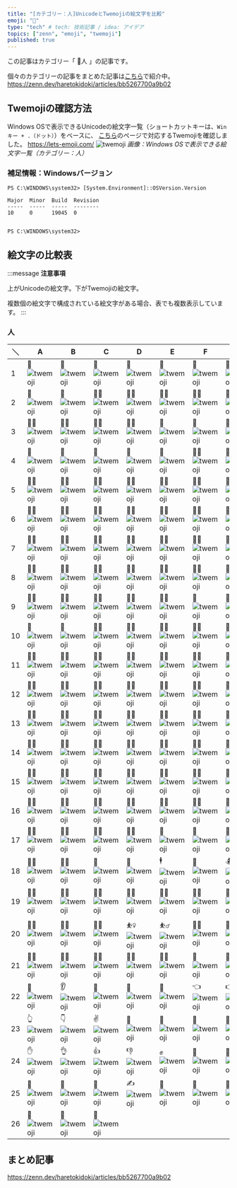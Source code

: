 ```yaml
---
title: "[カテゴリー：人]UnicodeとTwemojiの絵文字を比較"
emoji: "👩"
type: "tech" # tech: 技術記事 / idea: アイデア
topics: ["zenn", "emoji", "twemoji"]
published: true
---
```

この記事はカテゴリー「 👩人 」の記事です。

個々のカテゴリーの記事をまとめた記事は[こちら](https://zenn.dev/haretokidoki/articles/bb5267700a9b02)で紹介中。
https://zenn.dev/haretokidoki/articles/bb5267700a9b02

## Twemojiの確認方法

Windows OSで表示できるUnicodeの絵文字一覧（ショートカットキーは、`Winキー + .（ドット）`）をベースに、
[こちら](https://lets-emoji.com/)のページで対応するTwemojiを確認しました。
https://lets-emoji.com/
![twemoji](https://storage.googleapis.com/zenn-user-upload/b5d951a5c557-20230517.png)
*画像：Windows OSで表示できる絵文字一覧（カテゴリー：人）*

### 補足情報：Windowsバージョン

```powershell:Windows10 Pro
PS C:\WINDOWS\system32> [System.Environment]::OSVersion.Version

Major  Minor  Build  Revision
-----  -----  -----  --------
10     0      19045  0


PS C:\WINDOWS\system32>
```

## 絵文字の比較表

:::message
**注意事項**

上がUnicodeの絵文字。下がTwemojiの絵文字。

複数個の絵文字で構成されている絵文字がある場合、表でも複数表示しています。
:::

### 人

| ＼ | A | B | C | D | E | F | G | H |
| ----- | ----- | ----- | ----- | ----- | ----- | ----- | ----- | ----- |
| 1 | 👩 ![twemoji](https://twemoji.maxcdn.com/v/14.0.2/72x72/1f469.png) | 👨 ![twemoji](https://twemoji.maxcdn.com/v/14.0.2/72x72/1f468.png) | 🧑 ![twemoji](https://twemoji.maxcdn.com/v/14.0.2/72x72/1f9d1.png) | 👧 ![twemoji](https://twemoji.maxcdn.com/v/14.0.2/72x72/1f467.png) | 👦 ![twemoji](https://twemoji.maxcdn.com/v/14.0.2/72x72/1f466.png) | 🧒 ![twemoji](https://twemoji.maxcdn.com/v/14.0.2/72x72/1f9d2.png) | 👶 ![twemoji](https://twemoji.maxcdn.com/v/14.0.2/72x72/1f476.png) | 👵 ![twemoji](https://twemoji.maxcdn.com/v/14.0.2/72x72/1f475.png) |
| 2 | 👴 ![twemoji](https://twemoji.maxcdn.com/v/14.0.2/72x72/1f474.png) | 🧓 ![twemoji](https://twemoji.maxcdn.com/v/14.0.2/72x72/1f9d3.png) | 👩‍🦰 ![twemoji](https://twemoji.maxcdn.com/v/14.0.2/72x72/1f469-200d-1f9b0.png) | 👨‍🦰 ![twemoji](https://twemoji.maxcdn.com/v/14.0.2/72x72/1f468-200d-1f9b0.png) | 👩‍🦱 ![twemoji](https://twemoji.maxcdn.com/v/14.0.2/72x72/1f469-200d-1f9b1.png) | 👨‍🦱 ![twemoji](https://twemoji.maxcdn.com/v/14.0.2/72x72/1f468-200d-1f9b1.png) | 👩‍🦲 ![twemoji](https://twemoji.maxcdn.com/v/14.0.2/72x72/1f469-200d-1f9b2.png) | 👨‍🦲 ![twemoji](https://twemoji.maxcdn.com/v/14.0.2/72x72/1f468-200d-1f9b2.png) |
| 3 | 👩‍🦳 ![twemoji](https://twemoji.maxcdn.com/v/14.0.2/72x72/1f469-200d-1f9b3.png) | 👨‍🦳 ![twemoji](https://twemoji.maxcdn.com/v/14.0.2/72x72/1f468-200d-1f9b3.png) | 👱‍♀️ ![twemoji](https://twemoji.maxcdn.com/v/14.0.2/72x72/1f471-200d-2640-fe0f.png) | 👱‍♂️ ![twemoji](https://twemoji.maxcdn.com/v/14.0.2/72x72/1f471-200d-2642-fe0f.png) | 👸 ![twemoji](https://twemoji.maxcdn.com/v/14.0.2/72x72/1f478.png) | 🤴 ![twemoji](https://twemoji.maxcdn.com/v/14.0.2/72x72/1f934.png) | 👳‍♀️ ![twemoji](https://twemoji.maxcdn.com/v/14.0.2/72x72/1f473-200d-2640-fe0f.png) | 👳‍♂️ ![twemoji](https://twemoji.maxcdn.com/v/14.0.2/72x72/1f473-200d-2642-fe0f.png) |
| 4 | 👲 ![twemoji](https://twemoji.maxcdn.com/v/14.0.2/72x72/1f472.png) | 🧔 ![twemoji](https://twemoji.maxcdn.com/v/14.0.2/72x72/1f9d4.png) | 👼 ![twemoji](https://twemoji.maxcdn.com/v/14.0.2/72x72/1f47c.png) | 🤶 ![twemoji](https://twemoji.maxcdn.com/v/14.0.2/72x72/1f936.png) | 🎅 ![twemoji](https://twemoji.maxcdn.com/v/14.0.2/72x72/1f385.png) | 👮‍♀️ ![twemoji](https://twemoji.maxcdn.com/v/14.0.2/72x72/1f46e-200d-2640-fe0f.png) | 👮‍♂️ ![twemoji](https://twemoji.maxcdn.com/v/14.0.2/72x72/1f46e-200d-2642-fe0f.png) | 🕵️‍♀️ ![twemoji](https://twemoji.maxcdn.com/v/14.0.2/72x72/1f575-fe0f-200d-2640-fe0f.png) |
| 5 | 🕵️‍♂️ ![twemoji](https://twemoji.maxcdn.com/v/14.0.2/72x72/1f575-fe0f-200d-2642-fe0f.png) | 💂‍♀️ ![twemoji](https://twemoji.maxcdn.com/v/14.0.2/72x72/1f482-200d-2640-fe0f.png) | 💂‍♂️ ![twemoji](https://twemoji.maxcdn.com/v/14.0.2/72x72/1f482-200d-2642-fe0f.png) | 👷‍♀️ ![twemoji](https://twemoji.maxcdn.com/v/14.0.2/72x72/1f477-200d-2640-fe0f.png) | 👷‍♂️ ![twemoji](https://twemoji.maxcdn.com/v/14.0.2/72x72/1f477-200d-2642-fe0f.png) | 👩‍⚕️ ![twemoji](https://twemoji.maxcdn.com/v/14.0.2/72x72/1f469-200d-2695-fe0f.png) | 👨‍⚕️ ![twemoji](https://twemoji.maxcdn.com/v/14.0.2/72x72/1f468-200d-2695-fe0f.png) | 👩‍🎓 ![twemoji](https://twemoji.maxcdn.com/v/14.0.2/72x72/1f469-200d-1f393.png) |
| 6 | 👨‍🎓 ![twemoji](https://twemoji.maxcdn.com/v/14.0.2/72x72/1f468-200d-1f393.png) | 👩‍🏫 ![twemoji](https://twemoji.maxcdn.com/v/14.0.2/72x72/1f469-200d-1f3eb.png) | 👨‍🏫 ![twemoji](https://twemoji.maxcdn.com/v/14.0.2/72x72/1f468-200d-1f3eb.png) | 👩‍⚖️ ![twemoji](https://twemoji.maxcdn.com/v/14.0.2/72x72/1f469-200d-2696-fe0f.png) | 👨‍⚖️ ![twemoji](https://twemoji.maxcdn.com/v/14.0.2/72x72/1f468-200d-2696-fe0f.png) | 👩‍🌾 ![twemoji](https://twemoji.maxcdn.com/v/14.0.2/72x72/1f469-200d-1f33e.png) | 👨‍🌾 ![twemoji](https://twemoji.maxcdn.com/v/14.0.2/72x72/1f468-200d-1f33e.png) | 👩‍🍳 ![twemoji](https://twemoji.maxcdn.com/v/14.0.2/72x72/1f469-200d-1f373.png) |
| 7 | 👨‍🍳 ![twemoji](https://twemoji.maxcdn.com/v/14.0.2/72x72/1f468-200d-1f373.png) | 👩‍🔧 ![twemoji](https://twemoji.maxcdn.com/v/14.0.2/72x72/1f469-200d-1f527.png) | 👨‍🔧 ![twemoji](https://twemoji.maxcdn.com/v/14.0.2/72x72/1f468-200d-1f527.png) | 👩‍🏭 ![twemoji](https://twemoji.maxcdn.com/v/14.0.2/72x72/1f469-200d-1f3ed.png) | 👨‍🏭 ![twemoji](https://twemoji.maxcdn.com/v/14.0.2/72x72/1f468-200d-1f3ed.png) | 👩‍💼 ![twemoji](https://twemoji.maxcdn.com/v/14.0.2/72x72/1f469-200d-1f4bc.png) | 👨‍💼 ![twemoji](https://twemoji.maxcdn.com/v/14.0.2/72x72/1f468-200d-1f4bc.png) | 👩‍🔬 ![twemoji](https://twemoji.maxcdn.com/v/14.0.2/72x72/1f469-200d-1f52c.png) |
| 8 | 👨‍🔬 ![twemoji](https://twemoji.maxcdn.com/v/14.0.2/72x72/1f468-200d-1f52c.png) | 👩‍💻 ![twemoji](https://twemoji.maxcdn.com/v/14.0.2/72x72/1f469-200d-1f4bb.png) | 👨‍💻 ![twemoji](https://twemoji.maxcdn.com/v/14.0.2/72x72/1f468-200d-1f4bb.png) | 👩‍🎤 ![twemoji](https://twemoji.maxcdn.com/v/14.0.2/72x72/1f469-200d-1f3a4.png) | 👨‍🎤 ![twemoji](https://twemoji.maxcdn.com/v/14.0.2/72x72/1f468-200d-1f3a4.png) | 👩‍🎨 ![twemoji](https://twemoji.maxcdn.com/v/14.0.2/72x72/1f469-200d-1f3a8.png) | 👨‍🎨 ![twemoji](https://twemoji.maxcdn.com/v/14.0.2/72x72/1f468-200d-1f3a8.png) | 👩‍✈️ ![twemoji](https://twemoji.maxcdn.com/v/14.0.2/72x72/1f469-200d-2708-fe0f.png) |
| 9 | 👨‍✈️ ![twemoji](https://twemoji.maxcdn.com/v/14.0.2/72x72/1f468-200d-2708-fe0f.png) | 👩‍🚀 ![twemoji](https://twemoji.maxcdn.com/v/14.0.2/72x72/1f469-200d-1f680.png) | 👨‍🚀 ![twemoji](https://twemoji.maxcdn.com/v/14.0.2/72x72/1f468-200d-1f680.png) | 👩‍🚒 ![twemoji](https://twemoji.maxcdn.com/v/14.0.2/72x72/1f469-200d-1f692.png) | 👨‍🚒 ![twemoji](https://twemoji.maxcdn.com/v/14.0.2/72x72/1f468-200d-1f692.png) | 🧕 ![twemoji](https://twemoji.maxcdn.com/v/14.0.2/72x72/1f9d5.png) | 👰 ![twemoji](https://twemoji.maxcdn.com/v/14.0.2/72x72/1f470.png) | 🤵 ![twemoji](https://twemoji.maxcdn.com/v/14.0.2/72x72/1f935.png) |
| 10 | 🤱 ![twemoji](https://twemoji.maxcdn.com/v/14.0.2/72x72/1f931.png) | 🤰 ![twemoji](https://twemoji.maxcdn.com/v/14.0.2/72x72/1f930.png) | 🦸‍♀️ ![twemoji](https://twemoji.maxcdn.com/v/14.0.2/72x72/1f9b8-200d-2640-fe0f.png) | 🦸‍♂️ ![twemoji](https://twemoji.maxcdn.com/v/14.0.2/72x72/1f9b8-200d-2642-fe0f.png) | 🦹‍♀️ ![twemoji](https://twemoji.maxcdn.com/v/14.0.2/72x72/1f9b9-200d-2640-fe0f.png) | 🦹‍♂️ ![twemoji](https://twemoji.maxcdn.com/v/14.0.2/72x72/1f9b9-200d-2642-fe0f.png) | 🧙‍♀️ ![twemoji](https://twemoji.maxcdn.com/v/14.0.2/72x72/1f9d9-200d-2640-fe0f.png) | 🧙‍♂️ ![twemoji](https://twemoji.maxcdn.com/v/14.0.2/72x72/1f9d9-200d-2642-fe0f.png) |
| 11 | 🧚‍♀️ ![twemoji](https://twemoji.maxcdn.com/v/14.0.2/72x72/1f9da-200d-2640-fe0f.png) | 🧚‍♂️ ![twemoji](https://twemoji.maxcdn.com/v/14.0.2/72x72/1f9da-200d-2642-fe0f.png) | 🧛‍♀️ ![twemoji](https://twemoji.maxcdn.com/v/14.0.2/72x72/1f9db-200d-2640-fe0f.png) | 🧛‍♂️ ![twemoji](https://twemoji.maxcdn.com/v/14.0.2/72x72/1f9db-200d-2642-fe0f.png) | 🧜‍♀️ ![twemoji](https://twemoji.maxcdn.com/v/14.0.2/72x72/1f9dc-200d-2640-fe0f.png) | 🧜‍♂️ ![twemoji](https://twemoji.maxcdn.com/v/14.0.2/72x72/1f9dc-200d-2642-fe0f.png) | 🧝‍♀️ ![twemoji](https://twemoji.maxcdn.com/v/14.0.2/72x72/1f9dd-200d-2640-fe0f.png) | 🧝‍♂️ ![twemoji](https://twemoji.maxcdn.com/v/14.0.2/72x72/1f9dd-200d-2642-fe0f.png) |
| 12 | 🧟‍♀️ ![twemoji](https://twemoji.maxcdn.com/v/14.0.2/72x72/1f9df-200d-2640-fe0f.png) | 🧟‍♂️ ![twemoji](https://twemoji.maxcdn.com/v/14.0.2/72x72/1f9df-200d-2642-fe0f.png) | 🙍‍♀️ ![twemoji](https://twemoji.maxcdn.com/v/14.0.2/72x72/1f64d-200d-2640-fe0f.png) | 🙍‍♂️ ![twemoji](https://twemoji.maxcdn.com/v/14.0.2/72x72/1f64d-200d-2642-fe0f.png) | 🙎‍♀️ ![twemoji](https://twemoji.maxcdn.com/v/14.0.2/72x72/1f64e-200d-2640-fe0f.png) | 🙎‍♂️ ![twemoji](https://twemoji.maxcdn.com/v/14.0.2/72x72/1f64e-200d-2642-fe0f.png) | 🙅‍♀️ ![twemoji](https://twemoji.maxcdn.com/v/14.0.2/72x72/1f645-200d-2640-fe0f.png) | 🙅‍♂️ ![twemoji](https://twemoji.maxcdn.com/v/14.0.2/72x72/1f645-200d-2642-fe0f.png) |
| 13 | 🙆‍♀️ ![twemoji](https://twemoji.maxcdn.com/v/14.0.2/72x72/1f646-200d-2640-fe0f.png) | 🙆‍♂️ ![twemoji](https://twemoji.maxcdn.com/v/14.0.2/72x72/1f646-200d-2642-fe0f.png) | 🧏‍♀️ ![twemoji](https://twemoji.maxcdn.com/v/14.0.2/72x72/1f9cf-200d-2640-fe0f.png) | 🧏‍♂️ ![twemoji](https://twemoji.maxcdn.com/v/14.0.2/72x72/1f9cf-200d-2642-fe0f.png) | 💁‍♀️ ![twemoji](https://twemoji.maxcdn.com/v/14.0.2/72x72/1f481-200d-2640-fe0f.png) | 💁‍♂️ ![twemoji](https://twemoji.maxcdn.com/v/14.0.2/72x72/1f481-200d-2642-fe0f.png) | 🙋‍♀️ ![twemoji](https://twemoji.maxcdn.com/v/14.0.2/72x72/1f64b-200d-2640-fe0f.png) | 🙋‍♂️ ![twemoji](https://twemoji.maxcdn.com/v/14.0.2/72x72/1f64b-200d-2642-fe0f.png) |
| 14 | 🙇‍♀️ ![twemoji](https://twemoji.maxcdn.com/v/14.0.2/72x72/1f647-200d-2640-fe0f.png) | 🙇‍♂️ ![twemoji](https://twemoji.maxcdn.com/v/14.0.2/72x72/1f647-200d-2642-fe0f.png) | 🤦‍♀️ ![twemoji](https://twemoji.maxcdn.com/v/14.0.2/72x72/1f926-200d-2640-fe0f.png) | 🤦‍♂️ ![twemoji](https://twemoji.maxcdn.com/v/14.0.2/72x72/1f926-200d-2642-fe0f.png) | 🤷‍♀️ ![twemoji](https://twemoji.maxcdn.com/v/14.0.2/72x72/1f937-200d-2640-fe0f.png) | 🤷‍♂️ ![twemoji](https://twemoji.maxcdn.com/v/14.0.2/72x72/1f937-200d-2642-fe0f.png) | 💆‍♀️ ![twemoji](https://twemoji.maxcdn.com/v/14.0.2/72x72/1f486-200d-2640-fe0f.png) | 💆‍♂️ ![twemoji](https://twemoji.maxcdn.com/v/14.0.2/72x72/1f486-200d-2642-fe0f.png) |
| 15 | 💇‍♀️ ![twemoji](https://twemoji.maxcdn.com/v/14.0.2/72x72/1f487-200d-2640-fe0f.png) | 💇‍♂️ ![twemoji](https://twemoji.maxcdn.com/v/14.0.2/72x72/1f487-200d-2642-fe0f.png) | 🧖‍♀️ ![twemoji](https://twemoji.maxcdn.com/v/14.0.2/72x72/1f9d6-200d-2640-fe0f.png) | 🧖‍♂️ ![twemoji](https://twemoji.maxcdn.com/v/14.0.2/72x72/1f9d6-200d-2642-fe0f.png) | 🤹‍♀️ ![twemoji](https://twemoji.maxcdn.com/v/14.0.2/72x72/1f939-200d-2640-fe0f.png) | 🤹‍♂️ ![twemoji](https://twemoji.maxcdn.com/v/14.0.2/72x72/1f939-200d-2642-fe0f.png) | 👩‍🦽 ![twemoji](https://twemoji.maxcdn.com/v/14.0.2/72x72/1f469-200d-1f9bd.png) | 👨‍🦽 ![twemoji](https://twemoji.maxcdn.com/v/14.0.2/72x72/1f468-200d-1f9bd.png) |
| 16 | 👩‍🦼 ![twemoji](https://twemoji.maxcdn.com/v/14.0.2/72x72/1f469-200d-1f9bc.png) | 👨‍🦼 ![twemoji](https://twemoji.maxcdn.com/v/14.0.2/72x72/1f468-200d-1f9bc.png) | 👩‍🦯 ![twemoji](https://twemoji.maxcdn.com/v/14.0.2/72x72/1f469-200d-1f9af.png) | 👨‍🦯 ![twemoji](https://twemoji.maxcdn.com/v/14.0.2/72x72/1f468-200d-1f9af.png) | 🧎‍♀️ ![twemoji](https://twemoji.maxcdn.com/v/14.0.2/72x72/1f9ce-200d-2640-fe0f.png) | 🧎‍♂️ ![twemoji](https://twemoji.maxcdn.com/v/14.0.2/72x72/1f9ce-200d-2642-fe0f.png) | 🧍‍♀️ ![twemoji](https://twemoji.maxcdn.com/v/14.0.2/72x72/1f9cd-200d-2640-fe0f.png) | 🧍‍♂️ ![twemoji](https://twemoji.maxcdn.com/v/14.0.2/72x72/1f9cd-200d-2642-fe0f.png) |
| 17 | 🚶‍♀️ ![twemoji](https://twemoji.maxcdn.com/v/14.0.2/72x72/1f6b6-200d-2640-fe0f.png) | 🚶‍♂️ ![twemoji](https://twemoji.maxcdn.com/v/14.0.2/72x72/1f6b6-200d-2642-fe0f.png) | 🏃‍♀️ ![twemoji](https://twemoji.maxcdn.com/v/14.0.2/72x72/1f3c3-200d-2640-fe0f.png) | 🏃‍♂️ ![twemoji](https://twemoji.maxcdn.com/v/14.0.2/72x72/1f3c3-200d-2642-fe0f.png) | 💃 ![twemoji](https://twemoji.maxcdn.com/v/14.0.2/72x72/1f483.png) | 🕺 ![twemoji](https://twemoji.maxcdn.com/v/14.0.2/72x72/1f57a.png) | 🧗‍♀️ ![twemoji](https://twemoji.maxcdn.com/v/14.0.2/72x72/1f9d7-200d-2640-fe0f.png) | 🧗‍♂️ ![twemoji](https://twemoji.maxcdn.com/v/14.0.2/72x72/1f9d7-200d-2642-fe0f.png) |
| 18 | 🧘‍♀️ ![twemoji](https://twemoji.maxcdn.com/v/14.0.2/72x72/1f9d8-200d-2640-fe0f.png) | 🧘‍♂️ ![twemoji](https://twemoji.maxcdn.com/v/14.0.2/72x72/1f9d8-200d-2642-fe0f.png) | 🛀 ![twemoji](https://twemoji.maxcdn.com/v/14.0.2/72x72/1f6c0.png) | 🛌 ![twemoji](https://twemoji.maxcdn.com/v/14.0.2/72x72/1f6cc.png) | 🕴 ![twemoji](https://twemoji.maxcdn.com/v/14.0.2/72x72/1f574.png) | 🏇 ![twemoji](https://twemoji.maxcdn.com/v/14.0.2/72x72/1f3c7.png) | 🏂 ![twemoji](https://twemoji.maxcdn.com/v/14.0.2/72x72/1f3c2.png) | 🏌️‍♀️ ![twemoji](https://twemoji.maxcdn.com/v/14.0.2/72x72/1f3cc-fe0f-200d-2640-fe0f.png) |
| 19 | 🏌️‍♂️ ![twemoji](https://twemoji.maxcdn.com/v/14.0.2/72x72/1f3cc-fe0f-200d-2642-fe0f.png) | 🏄‍♀️ ![twemoji](https://twemoji.maxcdn.com/v/14.0.2/72x72/1f3c4-200d-2640-fe0f.png) | 🏄‍♂️ ![twemoji](https://twemoji.maxcdn.com/v/14.0.2/72x72/1f3c4-200d-2642-fe0f.png) | 🚣‍♀️ ![twemoji](https://twemoji.maxcdn.com/v/14.0.2/72x72/1f6a3-200d-2640-fe0f.png) | 🚣‍♂️ ![twemoji](https://twemoji.maxcdn.com/v/14.0.2/72x72/1f6a3-200d-2642-fe0f.png) | 🏊‍♀️ ![twemoji](https://twemoji.maxcdn.com/v/14.0.2/72x72/1f3ca-200d-2640-fe0f.png) | 🏊‍♂️ ![twemoji](https://twemoji.maxcdn.com/v/14.0.2/72x72/1f3ca-200d-2642-fe0f.png) | 🤽‍♀️ ![twemoji](https://twemoji.maxcdn.com/v/14.0.2/72x72/1f93d-200d-2640-fe0f.png) |
| 20 | 🤽‍♂️ ![twemoji](https://twemoji.maxcdn.com/v/14.0.2/72x72/1f93d-200d-2642-fe0f.png) | 🤾‍♀️ ![twemoji](https://twemoji.maxcdn.com/v/14.0.2/72x72/1f93e-200d-2640-fe0f.png) | 🤾‍♂️ ![twemoji](https://twemoji.maxcdn.com/v/14.0.2/72x72/1f93e-200d-2642-fe0f.png) | ⛹️‍♀️ ![twemoji](https://twemoji.maxcdn.com/v/14.0.2/72x72/26f9-fe0f-200d-2640-fe0f.png) | ⛹️‍♂️ ![twemoji](https://twemoji.maxcdn.com/v/14.0.2/72x72/26f9-fe0f-200d-2642-fe0f.png) | 🏋️‍♀️ ![twemoji](https://twemoji.maxcdn.com/v/14.0.2/72x72/1f3cb-fe0f-200d-2640-fe0f.png) | 🏋️‍♂️ ![twemoji](https://twemoji.maxcdn.com/v/14.0.2/72x72/1f3cb-fe0f-200d-2642-fe0f.png) | 🚴‍♀️ ![twemoji](https://twemoji.maxcdn.com/v/14.0.2/72x72/1f6b4-200d-2640-fe0f.png) |
| 21 | 🚴‍♂️ ![twemoji](https://twemoji.maxcdn.com/v/14.0.2/72x72/1f6b4-200d-2642-fe0f.png) | 🚵‍♀️ ![twemoji](https://twemoji.maxcdn.com/v/14.0.2/72x72/1f6b5-200d-2640-fe0f.png) | 🚵‍♂️ ![twemoji](https://twemoji.maxcdn.com/v/14.0.2/72x72/1f6b5-200d-2642-fe0f.png) | 🤸‍♀️ ![twemoji](https://twemoji.maxcdn.com/v/14.0.2/72x72/1f938-200d-2640-fe0f.png) | 🤸‍♂️ ![twemoji](https://twemoji.maxcdn.com/v/14.0.2/72x72/1f938-200d-2642-fe0f.png) | 🤳 ![twemoji](https://twemoji.maxcdn.com/v/14.0.2/72x72/1f933.png) | 💪 ![twemoji](https://twemoji.maxcdn.com/v/14.0.2/72x72/1f4aa.png) | 🦵 ![twemoji](https://twemoji.maxcdn.com/v/14.0.2/72x72/1f9b5.png) |
| 22 | 🦶 ![twemoji](https://twemoji.maxcdn.com/v/14.0.2/72x72/1f9b6.png) | 👂 ![twemoji](https://twemoji.maxcdn.com/v/14.0.2/72x72/1f442.png) | 🦻 ![twemoji](https://twemoji.maxcdn.com/v/14.0.2/72x72/1f9bb.png) | 👃 ![twemoji](https://twemoji.maxcdn.com/v/14.0.2/72x72/1f443.png) | 🤏 ![twemoji](https://twemoji.maxcdn.com/v/14.0.2/72x72/1f90f.png) | 👈 ![twemoji](https://twemoji.maxcdn.com/v/14.0.2/72x72/1f448.png) | 👉 ![twemoji](https://twemoji.maxcdn.com/v/14.0.2/72x72/1f449.png) | ☝ ![twemoji](https://twemoji.maxcdn.com/v/14.0.2/72x72/261d.png) |
| 23 | 👆 ![twemoji](https://twemoji.maxcdn.com/v/14.0.2/72x72/1f446.png) | 👇 ![twemoji](https://twemoji.maxcdn.com/v/14.0.2/72x72/1f447.png) | ✌ ![twemoji](https://twemoji.maxcdn.com/v/14.0.2/72x72/270c.png) | 🤞 ![twemoji](https://twemoji.maxcdn.com/v/14.0.2/72x72/1f91e.png) | 🖖 ![twemoji](https://twemoji.maxcdn.com/v/14.0.2/72x72/1f596.png) | 🤘 ![twemoji](https://twemoji.maxcdn.com/v/14.0.2/72x72/1f918.png) | 🤙 ![twemoji](https://twemoji.maxcdn.com/v/14.0.2/72x72/1f919.png) | 🖐 ![twemoji](https://twemoji.maxcdn.com/v/14.0.2/72x72/1f590.png) |
| 24 | ✋ ![twemoji](https://twemoji.maxcdn.com/v/14.0.2/72x72/270b.png) | 👌 ![twemoji](https://twemoji.maxcdn.com/v/14.0.2/72x72/1f44c.png) | 👍 ![twemoji](https://twemoji.maxcdn.com/v/14.0.2/72x72/1f44d.png) | 👎 ![twemoji](https://twemoji.maxcdn.com/v/14.0.2/72x72/1f44e.png) | ✊ ![twemoji](https://twemoji.maxcdn.com/v/14.0.2/72x72/270a.png) | 👊 ![twemoji](https://twemoji.maxcdn.com/v/14.0.2/72x72/1f44a.png) | 🤛 ![twemoji](https://twemoji.maxcdn.com/v/14.0.2/72x72/1f91b.png) | 🤜 ![twemoji](https://twemoji.maxcdn.com/v/14.0.2/72x72/1f91c.png) |
| 25 | 🤚 ![twemoji](https://twemoji.maxcdn.com/v/14.0.2/72x72/1f91a.png) | 👋 ![twemoji](https://twemoji.maxcdn.com/v/14.0.2/72x72/1f44b.png) | 🤟 ![twemoji](https://twemoji.maxcdn.com/v/14.0.2/72x72/1f91f.png) | ✍ ![twemoji](https://twemoji.maxcdn.com/v/14.0.2/72x72/270d.png) | 👏 ![twemoji](https://twemoji.maxcdn.com/v/14.0.2/72x72/1f44f.png) | 👐 ![twemoji](https://twemoji.maxcdn.com/v/14.0.2/72x72/1f450.png) | 🙌 ![twemoji](https://twemoji.maxcdn.com/v/14.0.2/72x72/1f64c.png) | 🤲 ![twemoji](https://twemoji.maxcdn.com/v/14.0.2/72x72/1f932.png) |
| 26 | 🙏 ![twemoji](https://twemoji.maxcdn.com/v/14.0.2/72x72/1f64f.png) | 🤝 ![twemoji](https://twemoji.maxcdn.com/v/14.0.2/72x72/1f91d.png) | 💅 ![twemoji](https://twemoji.maxcdn.com/v/14.0.2/72x72/1f485.png)

## まとめ記事

https://zenn.dev/haretokidoki/articles/bb5267700a9b02
